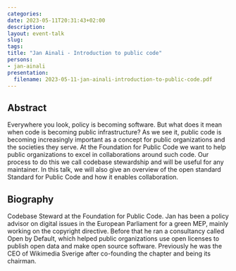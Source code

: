 ```yaml
---
categories:
date: 2023-05-11T20:31:43+02:00
description:
layout: event-talk
slug:
tags:
title: "Jan Ainali - Introduction to public code"
persons:
- jan-ainali
presentation:
  filename: 2023-05-11-jan-ainali-introduction-to-public-code.pdf
---
```


## Abstract

Everywhere you look, policy is becoming software. But what does it mean when code is becoming public infrastructure? As we see it, public code is becoming increasingly important as a concept for public organizations and the societies they serve. At the Foundation for Public Code we want to help public organizations to excel in collaborations around such code. Our process to do this we call codebase stewardship and will be useful for any maintainer. In this talk, we will also give an overview of the open standard Standard for Public Code and how it enables collaboration.

## Biography

Codebase Steward at the Foundation for Public Code. Jan has been a policy advisor on digital issues in the European Parliament for a green MEP, mainly working on the copyright directive. Before that he ran a consultancy called Open by Default, which helped public organizations use open licenses to publish open data and make open source software. Previously he was the CEO of Wikimedia Sverige after co-founding the chapter and being its chairman.
